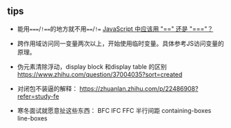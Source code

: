 ## tips
* 能用`===`/`!==`的地方就不用`==`/`!=` [JavaScript 中应该用 "==" 还是 "==="？](https://www.zhihu.com/question/20348948/answer/14867031)

* 跨作用域访问同一变量两次以上，开始使用临时变量。具体参考JS访问变量的原理。
* 伪元素清除浮动，display block 和display table 的区别 https://www.zhihu.com/question/37004035?sort=created
* 对闭包不装逼的解释： https://zhuanlan.zhihu.com/p/22486908?refer=study-fe 
* 寒冬面试就愿意扯这些东西： BFC IFC FFC 半行间距 containing-boxes  line-boxes 

